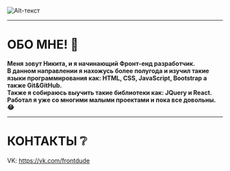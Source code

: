  ![Alt-текст](https://sun9-16.userapi.com/impg/DACufibDnGtgAsogNyXZ79_TZkBLC2JqV3Df8g/lGMNluFzjUs.jpg?size=1590x401&quality=96&sign=cff6d2321f413fe24a59e24832bbb9d9&type=album "Орк")
___
# ОБО МНЕ! :speech_balloon:
**Меня зовут Никита, и я начинающий Фронт-енд разработчик. <br/>
В данном направлении я нахожусь более полугода и изучил такие языки программирования как: HTML, CSS, JavaScript, Bootstrap а также Git&GitHub.  <br/>
Также я собираюсь выучить такие библиотеки как: JQuery и React. <br/>
Работал я уже со многими малыми проектами и пока все довольны. :joy:**
___
# КОНТАКТЫ :grey_question:
VK: https://vk.com/frontdude  <br/>
